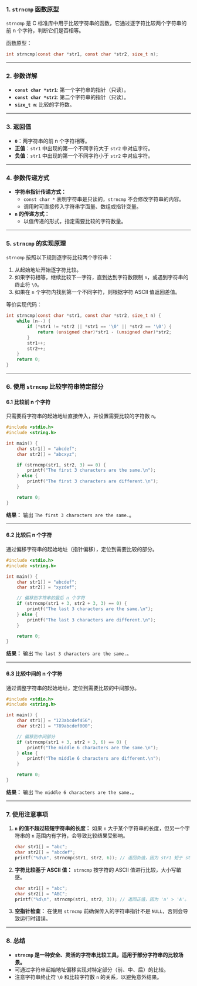 ### **1. `strncmp` 函数原型**

`strncmp` 是 C 标准库中用于比较字符串的函数，它通过逐字符比较两个字符串的前 n 个字符，判断它们是否相等。

函数原型：

```c
int strncmp(const char *str1, const char *str2, size_t n);
```

---
### **2. 参数详解**

- **`const char *str1`**: 第一个字符串的指针（只读）。
- **`const char *str2`**: 第二个字符串的指针（只读）。
- **`size_t n`**: 比较的字符数。

---

### **3. 返回值**

- **`0`**：两字符串的前 n 个字符相等。
- **正值**：`str1` 中出现的第一个不同字符大于 `str2` 中对应字符。
- **负值**：`str1` 中出现的第一个不同字符小于 `str2` 中对应字符。

---

### **4. 参数传递方式**

- **字符串指针传递方式：**
    - `const char *` 表明字符串是只读的，`strncmp` 不会修改字符串的内容。
    - 调用时可直接传入字符串字面量、数组或指针变量。
- **`n` 的传递方式：**
    - 以值传递的形式，指定需要比较的字符数量。

---

### **5. `strncmp` 的实现原理**

`strncmp` 按照以下规则逐字符比较两个字符串：

1. 从起始地址开始逐字符比较。
2. 如果字符相等，继续比较下一字符，直到达到字符数限制 `n`，或遇到字符串的终止符 `\0`。
3. 如果在 `n` 个字符内找到第一个不同字符，则根据字符 ASCII 值返回差值。

等价实现代码：

```c
int strncmp(const char *str1, const char *str2, size_t n) {
    while (n--) {
        if (*str1 != *str2 || *str1 == '\0' || *str2 == '\0') {
            return (unsigned char)*str1 - (unsigned char)*str2;
        }
        str1++;
        str2++;
    }
    return 0;
}
```

---

### **6. 使用 `strncmp` 比较字符串特定部分**

#### **6.1 比较前 n 个字符**

只需要将字符串的起始地址直接传入，并设置需要比较的字符数 `n`。

```c
#include <stdio.h>
#include <string.h>

int main() {
    char str1[] = "abcdef";
    char str2[] = "abcxyz";

    if (strncmp(str1, str2, 3) == 0) {
        printf("The first 3 characters are the same.\n");
    } else {
        printf("The first 3 characters are different.\n");
    }

    return 0;
}
```

**结果：** 输出 `The first 3 characters are the same.`。

---

#### **6.2 比较后 n 个字符**

通过偏移字符串的起始地址（指针偏移），定位到需要比较的部分。

```c
#include <stdio.h>
#include <string.h>

int main() {
    char str1[] = "abcdef";
    char str2[] = "xyzdef";

    // 偏移到字符串的最后 n 个字符
    if (strncmp(str1 + 3, str2 + 3, 3) == 0) {
        printf("The last 3 characters are the same.\n");
    } else {
        printf("The last 3 characters are different.\n");
    }

    return 0;
}
```

**结果：** 输出 `The last 3 characters are the same.`。

---

#### **6.3 比较中间的 n 个字符**

通过调整字符串的起始地址，定位到需要比较的中间部分。

```c
#include <stdio.h>
#include <string.h>

int main() {
    char str1[] = "123abcdef456";
    char str2[] = "789abcdef000";

    // 偏移到中间部分
    if (strncmp(str1 + 3, str2 + 3, 6) == 0) {
        printf("The middle 6 characters are the same.\n");
    } else {
        printf("The middle 6 characters are different.\n");
    }

    return 0;
}
```

**结果：** 输出 `The middle 6 characters are the same.`。

---

### **7. 使用注意事项**

1. **`n` 的值不超过较短字符串的长度：** 如果 `n` 大于某个字符串的长度，但另一个字符串的 `n` 范围内有字符，会导致比较结果受影响。
    
    ```c
    char str1[] = "abc";
    char str2[] = "abcdef";
    printf("%d\n", strncmp(str1, str2, 6)); // 返回负值，因为 str1 短于 str2。
    ```
    
2. **字符比较基于 ASCII 值：** `strncmp` 按字符的 ASCII 值进行比较，大小写敏感。
    
    ```c
    char str1[] = "abc";
    char str2[] = "ABC";
    printf("%d\n", strncmp(str1, str2, 3)); // 返回正值，因为 'a' > 'A'。
    ```
    
3. **空指针检查：** 在使用 `strncmp` 前确保传入的字符串指针不是 `NULL`，否则会导致运行时错误。
    

---

### **8. 总结**

- **`strncmp` 是一种安全、灵活的字符串比较工具，适用于部分字符串的比较场景。**
- 可通过字符串起始地址偏移实现对特定部分（前、中、后）的比较。
- 注意字符串终止符 `\0` 和比较字符数 `n` 的关系，以避免意外结果。